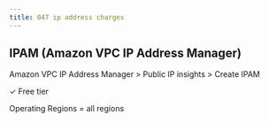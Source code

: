 ```yaml
---
title: 047 ip address charges
---
```


## IPAM (Amazon VPC IP Address Manager)
Amazon VPC IP Address Manager > Public IP insights > Create IPAM

✓ Free tier

Operating Regions = all regions
